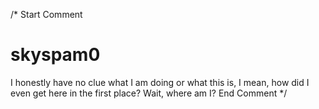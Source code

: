 /* Start Comment
# skyspam0
I honestly have no clue what I am doing or what this is,
I mean, how did I even get here in the first place?
Wait, where am I?
End Comment */
